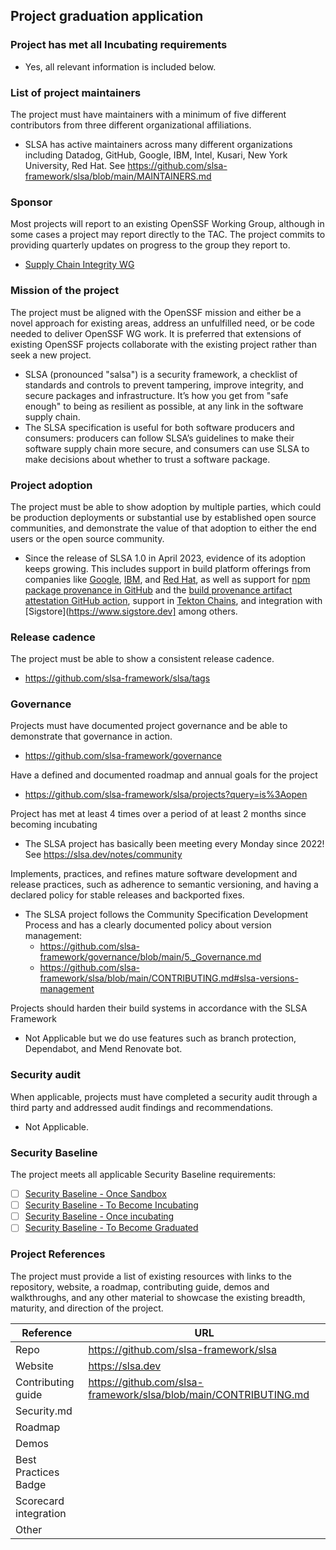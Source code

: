 ## Project graduation application

### Project has met all Incubating requirements
  * Yes, all relevant information is included below.

### List of project maintainers
The project must have maintainers with a minimum of five different contributors from three different organizational affiliations.

  * SLSA has active maintainers across many different organizations including Datadog, GitHub, Google, IBM, Intel, Kusari, New York University, Red Hat.
    See https://github.com/slsa-framework/slsa/blob/main/MAINTAINERS.md

### Sponsor
Most projects will report to an existing OpenSSF Working Group, although in some cases a project may report directly to the TAC. The project commits to providing quarterly updates on progress to the group they report to.
  * [Supply Chain Integrity WG](https://github.com/ossf/wg-supply-chain-integrity/tree/main)

### Mission of the project
The project must be aligned with the OpenSSF mission and either be a novel approach for existing areas, address an unfulfilled need, or be code needed to deliver OpenSSF WG work. It is preferred that extensions of existing OpenSSF projects collaborate with the existing project rather than seek a new project.
  * SLSA (pronounced "salsa") is a security framework, a checklist of standards and controls to prevent tampering, improve integrity, and secure packages and infrastructure. It’s how you get from "safe enough" to being as resilient as possible, at any link in the software supply chain.
  * The SLSA specification is useful for both software producers and consumers: producers can follow SLSA’s guidelines to make their software supply chain more secure, and consumers can use SLSA to make decisions about whether to trust a software package.

### Project adoption
The project must be able to show adoption by multiple parties, which could be production deployments or substantial use by established open source communities, and demonstrate the value of that adoption to either the end users or the open source community.
  * Since the release of SLSA 1.0 in April 2023, evidence of its adoption keeps growing. This includes support in build platform offerings from companies like [Google](https://cloud.google.com/build/docs/overview), [IBM](https://cloud.ibm.com/docs/devsecops?topic=devsecops-cd-devsecops-slsa), and [Red Hat](https://developers.redhat.com/products/trusted-software-supply-chain/overview), as well as support for [npm package provenance in GitHub](https://github.blog/security/supply-chain-security/introducing-npm-package-provenance/) and the [build provenance artifact attestation GitHub action](https://docs.github.com/en/actions/security-for-github-actions/using-artifact-attestations/using-artifact-attestations-to-establish-provenance-for-builds), support in [Tekton Chains](https://tekton.dev/docs/chains/slsa-provenance/#how-to-configure-tekton-chains), and integration with [Sigstore](https://www.sigstore.dev] among others.

### Release cadence
The project must be able to show a consistent release cadence.
  * https://github.com/slsa-framework/slsa/tags

### Governance
Projects must have documented project governance and be able to demonstrate that governance in action.
  * https://github.com/slsa-framework/governance

Have a defined and documented roadmap and annual goals for the project
  * https://github.com/slsa-framework/slsa/projects?query=is%3Aopen

Project has met at least 4 times over a period of at least 2 months since becoming incubating
  * The SLSA project has basically been meeting every Monday since 2022! See https://slsa.dev/notes/community

Implements, practices, and refines mature software development and release practices, such as adherence to semantic versioning, and having a declared policy for stable releases and backported fixes.
  * The SLSA project follows the Community Specification Development Process and has a clearly documented policy about version management:
    * https://github.com/slsa-framework/governance/blob/main/5._Governance.md
    * https://github.com/slsa-framework/slsa/blob/main/CONTRIBUTING.md#slsa-versions-management

Projects should harden their build systems in accordance with the SLSA Framework
  * Not Applicable but we do use features such as branch protection, Dependabot, and Mend Renovate bot.

### Security audit
When applicable, projects must have completed a security audit through a third party and addressed audit findings and recommendations.
  * Not Applicable.

### Security Baseline

The project meets all applicable Security Baseline requirements:
 * [ ] [Security Baseline - Once Sandbox](https://github.com/ossf/tac/blob/main/process/security_baseline.md#security-baseline---once-sandbox)
 * [ ] [Security Baseline - To Become Incubating](https://github.com/ossf/tac/blob/main/process/security_baseline.md#security-baseline---to-become-incubating)
 * [ ] [Security Baseline - Once incubating](https://github.com/ossf/tac/blob/main/process/security_baseline.md#security-baseline---once-incubating)
 * [ ] [Security Baseline - To Become Graduated](https://github.com/ossf/tac/blob/main/process/security_baseline.md#security-baseline---to-become-graduated)

### Project References
The project must provide a list of existing resources with links to the repository, website, a roadmap, contributing guide, demos and walkthroughs, and any other material to showcase the existing breadth, maturity, and direction of the project.

 Reference              | URL |
|-----------------------|-----|
| Repo                  |  https://github.com/slsa-framework/slsa   |
| Website               |  https://slsa.dev   |
| Contributing guide    |  https://github.com/slsa-framework/slsa/blob/main/CONTRIBUTING.md   |
| Security.md           |     |
| Roadmap               |     |
| Demos                 |     |
| Best Practices Badge  |     |
| Scorecard integration |     |
| Other                 |     |
